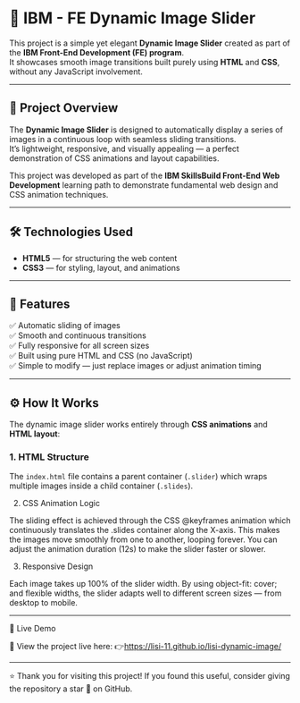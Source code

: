 # 🌈 IBM - FE Dynamic Image Slider

This project is a simple yet elegant **Dynamic Image Slider** created as part of the **IBM Front-End Development (FE) program**.  
It showcases smooth image transitions built purely using **HTML** and **CSS**, without any JavaScript involvement.

---

## 🧠 Project Overview

The **Dynamic Image Slider** is designed to automatically display a series of images in a continuous loop with seamless sliding transitions.  
It’s lightweight, responsive, and visually appealing — a perfect demonstration of CSS animations and layout capabilities.

This project was developed as part of the **IBM SkillsBuild Front-End Web Development** learning path to demonstrate fundamental web design and CSS animation techniques.

---

## 🛠️ Technologies Used

- **HTML5** — for structuring the web content  
- **CSS3** — for styling, layout, and animations  

---

## 🎯 Features

✅ Automatic sliding of images  
✅ Smooth and continuous transitions  
✅ Fully responsive for all screen sizes  
✅ Built using pure HTML and CSS (no JavaScript)  
✅ Simple to modify — just replace images or adjust animation timing  

---

## ⚙️ How It Works

The dynamic image slider works entirely through **CSS animations** and **HTML layout**:

### 1. HTML Structure
The `index.html` file contains a parent container (`.slider`) which wraps multiple images inside a child container (`.slides`).

2. CSS Animation Logic

The sliding effect is achieved through the CSS @keyframes animation which continuously translates the .slides container along the X-axis.
This makes the images move smoothly from one to another, looping forever.
You can adjust the animation duration (12s) to make the slider faster or slower.

3. Responsive Design

Each image takes up 100% of the slider width.
By using object-fit: cover; and flexible widths, the slider adapts well to different screen sizes — from desktop to mobile.


---

🚀 Live Demo

🔗 View the project live here:
👉https://lisi-11.github.io/lisi-dynamic-image/ 

---

⭐ Thank you for visiting this project!
If you found this useful, consider giving the repository a star 🌟 on GitHub.
